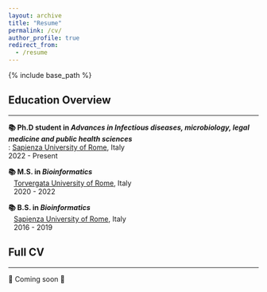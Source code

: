 ```yaml
---
layout: archive
title: "Resume"
permalink: /cv/
author_profile: true
redirect_from:
  - /resume
---
```


{% include base_path %} 

## Education Overview
<hr>

<b> 📚 Ph.D student in <i> Advances in Infectious diseases, microbiology, legal medicine and public health sciences </i> </b> <br>
:   [Sapienza University of Rome](https://www.uniroma1.it/en/pagina-strutturale/home), Italy <br> 2022 - Present <br>

<!---
<b> 📚 Ph.D student in <i> Advances in Infectious diseases, microbiology, legal medicine and public health sciences </i> </b> <br>
&ensp; [Sapienza University of Rome](https://www.uniroma1.it/en/pagina-strutturale/home), Italy <br>
&ensp; 2022 - Present <br>

Third year student (38° cycle) under the supervision of Prof. [Maria Pia Conte](https://dspmi.uniroma1.it/en/node/5640). <br>
Research experience abroad (Nov. 2023 - Present) under the supervision of [Karel Břinda](https://brinda.eu/) ([Genscale](https://team.inria.fr/genscale/) team) at [INRIA Center at Rennes University](https://www.inria.fr/fr/centre-inria-universite-rennes), France.
--->

<b> 📚 M.S. in <i> Bioinformatics </i> </b> <br>
&ensp; [Torvergata University of Rome](https://web.uniroma2.it/en), Italy <br>
&ensp; 2020 - 2022 <br>
<!---
M.S. Thesis: <i> Genotypic characterization of Staphylococcus aureus strains from patients affected by atopic dermatitis </i> – A microbial genomic study conducted under the supervision of Prof. [Maria Pia Conte](https://dspmi.uniroma1.it/en/node/5640) and Dr. Massimiliano Marazzato, [Department of Public Health and Infectious Diseases](https://dspmi.uniroma1.it/en), Sapienza University.
--->

<b> 📚 B.S. in <i> Bioinformatics </i> </b> <br>
&ensp; [Sapienza University of Rome](https://www.uniroma1.it/en/pagina-strutturale/home), Italy <br>
&ensp; 2016 - 2019 <br>

<!---
B.S. Thesis: <i> Characterization of Nasal Microbiota in Children with Chronic Hypertrophy and Allergic Rhinitis </i> – A metagenomic study conducted under the supervision of Prof. [Maria Pia Conte](https://dspmi.uniroma1.it/en/node/5640) and Dr. Massimiliano Marazzato,  [Department of Public Health and Infectious Diseases](https://dspmi.uniroma1.it/en), Sapienza University. <br>

The entire B.Sc. program was taught in English.
 --->

## Full CV
<hr>

🚧 Coming soon 🚧